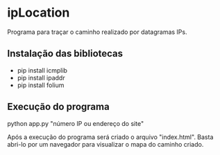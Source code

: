 # ipLocation
Programa para traçar o caminho realizado por datagramas IPs.

## Instalação das bibliotecas
* pip install icmplib 
* pip install ipaddr
* pip install folium

## Execução do programa
python app.py "número IP ou endereço do site"

Após a execução do programa será criado o arquivo "index.html". Basta abri-lo por um navegador para visualizar o mapa do caminho criado.